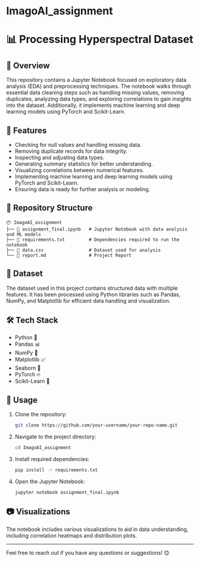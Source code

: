 # ImagoAI_assignment
# 📊 Processing Hyperspectral Dataset

## 📌 Overview
This repository contains a Jupyter Notebook focused on exploratory data analysis (EDA) and preprocessing techniques. The notebook walks through essential data cleaning steps such as handling missing values, removing duplicates, analyzing data types, and exploring correlations to gain insights into the dataset. Additionally, it implements machine learning and deep learning models using PyTorch and Scikit-Learn.

## 🚀 Features
- Checking for null values and handling missing data.
- Removing duplicate records for data integrity.
- Inspecting and adjusting data types.
- Generating summary statistics for better understanding.
- Visualizing correlations between numerical features.
- Implementing machine learning and deep learning models using PyTorch and Scikit-Learn.  
- Ensuring data is ready for further analysis or modeling.

## 📂 Repository Structure

```
📦 ImagoAI_assignment
├── 📄 assignment_final.ipynb   # Jupyter Notebook with data analysis and ML models
├── 📄 requirements.txt         # Dependencies required to run the notebook
├── 📄 data.csv                 # Dataset used for analysis
└── 📄 report.md                # Project Report
```



## 📂 Dataset
The dataset used in this project contains structured data with multiple features. It has been processed using Python libraries such as Pandas, NumPy, and Matplotlib for efficient data handling and visualization.

## 🛠️ Tech Stack
- Python 🐍
- Pandas 📊
- NumPy 🔢
- Matplotlib 📈
- Seaborn 🎨
- PyTorch 🔥
- Scikit-Learn 🤖

## 🔧 Usage
1. Clone the repository:
   ```sh
   git clone https://github.com/your-username/your-repo-name.git
   ```
2. Navigate to the project directory:
   ```sh
   cd ImagoAI_assignment
   ```
3. Install required dependencies:
   ```sh
   pip install -r requirements.txt
   ```
4. Open the Jupyter Notebook:
   ```sh
   jupyter notebook assignment_final.ipynb
   ```

## 📷 Visualizations
The notebook includes various visualizations to aid in data understanding, including correlation heatmaps and distribution plots.


---
Feel free to reach out if you have any questions or suggestions! 😊





